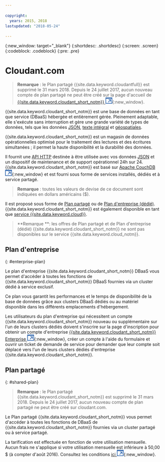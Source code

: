 ```yaml
---

copyright:
  years: 2015, 2018
lastupdated: "2018-05-24"

---
```


{:new_window: target="_blank"}
{:shortdesc: .shortdesc}
{:screen: .screen}
{:codeblock: .codeblock}
{:pre: .pre}

<!-- Acrolinx: 2017-03-16 -->

# Cloudant.com

> **Remarque** : le Plan partagé {{site.data.keyword.cloudantfull}} est supprimé le 31 mars 2018. 
Depuis le 24 juillet 2017, aucun nouveau compte de plan partagé ne peut être créé sur la page d'accueil de [{{site.data.keyword.cloudant_short_notm}} ![Icône de lien externe](../images/launch-glyph.svg "Icône de lien externe")](https://cloudant.com/){:new_window}. 

{{site.data.keyword.cloudant_short_notm}} est une base de données en tant que service (DBaaS) hébergée et entièrement gérée. 
Pleinement adaptable, elle s'exécute sans interruption et gère une grande variété de types de données, tels que les données [JSON](../basics/index.html#json), [texte intégral](../api/cloudant_query.html#creating-an-index) et [géospatiales](../api/cloudant-geo.html).

{{site.data.keyword.cloudant_short_notm}} est un magasin de données opérationnelles optimisé pour le traitement des lectures et des écritures simultanées ; il permet la haute disponibilité et la durabilité des données.

Il fournit une [API HTTP](../basics/index.html#http-api) destinée à être utilisée avec vos données [JSON](../basics/index.html#json) et un dispositif de maintenance et de support opérationnel 24h sur 24. 
{{site.data.keyword.cloudant_short_notm}} est basé sur [Apache CouchDB ![Icône de lien externe](../images/launch-glyph.svg "Icône de lien externe")](http://couchdb.apache.org/){:new_window} et est fourni sous forme de services installés, dédiés et à service partagé.

> **Remarque** : toutes les valeurs de devise de ce document sont indiquées en dollars américains ($).

Il est proposé sous forme de [Plan partagé](#shared-plan) ou de [Plan d'entreprise (dédié)](#enterprise-plan). {{site.data.keyword.cloudant_short_notm}} est également disponible en tant que [service {{site.data.keyword.cloud}}](https://www.ibm.com/cloud/).

> **Remarque **: les offres de Plan partagé et de Plan d'entreprise (dédié) {{site.data.keyword.cloudant_short_notm}}  ne sont pas disponibles sur le service {{site.data.keyword.cloud_notm}}.

## Plan d'entreprise
{: #enterprise-plan}

Le plan d'entreprise {{site.data.keyword.cloudant_short_notm}} DBaaS vous permet d'accéder à toutes les fonctions de {{site.data.keyword.cloudant_short_notm}} DBaaS fournies via un cluster dédié à service exclusif.

Ce plan vous garantit les performances et le temps de disponibilité de la base de données grâce aux clusters DBaaS dédiés ou au matériel disponible dans les différents emplacements d'hébergement.

Les utilisateurs du plan d'entreprise qui nécessitent un compte {{site.data.keyword.cloudant_short_notm}}
nouveau ou supplémentaire sur l'un de leurs clusters dédiés doivent s'inscrire sur la page d'inscription pour obtenir un compte d'entreprise [{{site.data.keyword.cloudant_short_notm}} Enterprise ![Icône de lien externe](../images/launch-glyph.svg "Icône de lien externe")](https://cloudant.com/enterprise-sign-up){:new_window}, créer un compte à l'aide du formulaire et ouvrir un ticket de demande de service pour demander que leur compte soit déplacé vers l'un de leurs clusters dédiés d'entreprise {{site.data.keyword.cloudant_short_notm}}.  

## Plan partagé
{: #shared-plan}

> **Remarque** : le Plan partagé {{site.data.keyword.cloudant_short_notm}} est supprimé le 31 mars 2018. 
Depuis le 24 juillet 2017, aucun nouveau compte de plan partagé ne peut être créé sur cloudant.com. 

Le Plan partagé {{site.data.keyword.cloudant_short_notm}} vous permet d'accéder à toutes les fonctions de DBaaS de {{site.data.keyword.cloudant_short_notm}} fournies via un cluster partagé ou à service partagé.

La tarification est effectuée en fonction de votre utilisation mensuelle. Aucun frais ne s'applique si votre utilisation mensuelle est inférieure à 50,00 $ (à compter d'août 2016). Consultez les conditions [ici ![Icône de lien externe](../images/launch-glyph.svg "Icône de lien externe")](https://cloudant.com/assets/terms.pdf){:new_window}. 
   
      
         
